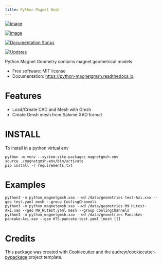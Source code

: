 ```yaml
---
title: Python Magnet Gmsh
---
```


[![image](https://img.shields.io/pypi/v/python_magnetgmsh.svg)](https://pypi.python.org/pypi/python_magnetgmsh)

[![image](https://img.shields.io/travis/Trophime/python_magnetgmsh.svg)](https://travis-ci.com/Trophime/python_magnetgmsh)

[![Documentation Status](https://readthedocs.org/projects/python-magnetgmsh/badge/?version=latest)](https://python-magnetgmsh.readthedocs.io/en/latest/?version=latest)

[![Updates](https://pyup.io/repos/github/Trophime/python_magnetgmsh/shield.svg)](https://pyup.io/repos/github/Trophime/python_magnetgmsh/)

Python Magnet Geometry contains magnet geometrical models

-   Free software: MIT license
-   Documentation: <https://python-magnetgmsh.readthedocs.io>.

Features
========

-   Load/Create CAD and Mesh with Gmsh
-   Create Gmsh mesh from Salome XAO format

INSTALL
=======

To install in a python virtual env

```
python -m venv --system-site-packages magnetgmsh-env
source ./magnetgmsh-env/bin/activate
pip install -r requirements.txt
```

Examples
========

```
python3 -m python_magnetgmsh.xao --wd /data/geometries test-Axi.xao --geo test.yaml mesh --group CoolingChannels
python3 -m python_magnetgmsh.xao --wd /data/geometries M9_HLtest-Axi.xao --geo M9_HLtest.yaml mesh --group CoolingChannels
python3 -m python_magnetgmsh.xao --wd /data/geometries Pancakes-pancake-Axi.xao --geo HTS-pancake-test.yaml [mesh []]
```

Credits
=======

This package was created with
[Cookiecutter](https://github.com/audreyr/cookiecutter) and the
[audreyr/cookiecutter-pypackage](https://github.com/audreyr/cookiecutter-pypackage)
project template.
